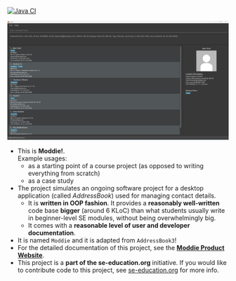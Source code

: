 [![Java CI](https://github.com/AY2324S2-CS2103-F15-4/tp/actions/workflows/gradle.yml/badge.svg?branch=master)](https://github.com/AY2324S2-CS2103-F15-4/tp/actions/workflows/gradle.yml)

![Ui](docs/images/Ui.png)

- This is **Moddie!**.<br>
  Example usages:
  - as a starting point of a course project (as opposed to writing everything from scratch)
  - as a case study
- The project simulates an ongoing software project for a desktop application (called _AddressBook_) used for managing contact details.
  - It is **written in OOP fashion**. It provides a **reasonably well-written** code base **bigger** (around 6 KLoC) than what students usually write in beginner-level SE modules, without being overwhelmingly big.
  - It comes with a **reasonable level of user and developer documentation**.
- It is named `Moddie` and it is adapted from `AddressBook3`!
- For the detailed documentation of this project, see the **[Moddie Product Website](https://ay2324s2-cs2103-f15-4.github.io/tp/index.html)**.
- This project is a **part of the se-education.org** initiative. If you would like to contribute code to this project, see [se-education.org](https://se-education.org#https://se-education.org/#contributing) for more info.
